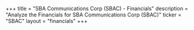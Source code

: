 +++
title = "SBA Communications Corp (SBAC) - Financials"
description = "Analyze the Financials for SBA Communications Corp (SBAC)"
ticker = "SBAC"
layout = "financials"
+++

